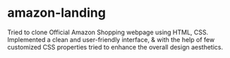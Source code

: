 # amazon-landing
Tried to clone Official Amazon Shopping webpage using HTML, CSS. Implemented a clean and user-friendly interface, &amp; with the help of few customized CSS properties tried to enhance the overall design aesthetics.
